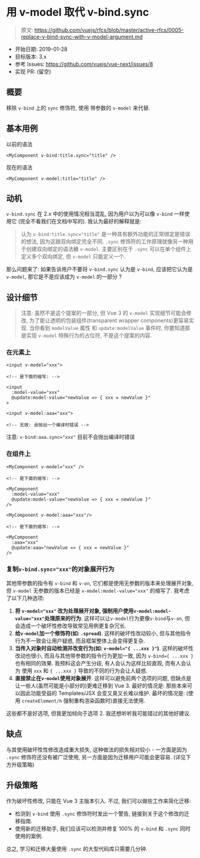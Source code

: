 # 用 v-model 取代 v-bind.sync

> 原文: <https://github.com/vuejs/rfcs/blob/master/active-rfcs/0005-replace-v-bind-sync-with-v-model-argument.md>

- 开始日期: 2019-01-28
- 目标版本: 3.x
- 参考 Issues: https://github.com/vuejs/vue-next/issues/8
- 实现 PR: (留空)

## 概要

移除 `v-bind` 上的 `sync` 修饰符, 使用 带参数的 `v-model` 来代替. 

## 基本用例

以前的语法

```vue
<MyComponent v-bind:title.sync="title" />
```

现在的语法

```vue
<MyComponent v-model:title="title" />
```

## 动机

`v-bind.sync` 在 2.x 中的使用情况相当混乱, 因为用户以为可以像 `v-bind` 一样使用它 (完全不看我们在文档中写的). 我认为最好的解释就是: 

> 认为 `v-bind:title.sync="title"` 是一种具有额外功能的正常绑定是错误的想法, 因为这跟双向绑定完全不同. `.sync` 修饰符的工作原理就像另一种用于创建双向绑定的语法糖 `v-model`. 
> 主要区别在于 `.sync` 可以在单个组件上定义多个双向绑定, 但 `v-model` 只能定义一个. 

那么问题来了: 如果告诉用户不要将 `v-bind.sync` 认为是 `v-bind`, 应该把它认为是 `v-model`, 那它是不是应该成为 `v-model` 的一部分 ?

## 设计细节

> 注意: 虽然不是这个提案的一部分, 但 Vue 3 的 `v-model` 实现细节可能会修改, 为了能让透明的包装组件(transparent wrapper components)更容易实现. 
> 当你看到 `modelValue` 属性 和 `update:modelValue` 事件时, 你要知道那是实现 `v-model` 特殊行为的占位符, 不是这个提案的内容. 

### 在元素上

```vue
<input v-model="xxx">

<!-- 是下面的缩写: -->

<input
  :model-value="xxx"
  @update:model-value="newValue => { xxx = newValue }"
>
```

```vue
<input v-model:aaa="xxx">

<!-- 无效: 会抛出一个编译时错误 -->
```

注意: `v-bind:aaa.sync="xxx"` 目前不会抛出编译时错误

### 在组件上

```vue
<MyComponent v-model="xxx" />

<!-- 是下面的缩写: -->

<MyComponent
  :model-value="xxx"
  @update:model-value="newValue => { xxx = newValue }"
/>
```

```vue
<MyComponent v-model:aaa="xxx"/>

<!-- 是下面的缩写: -->

<MyComponent
  :aaa="xxx"
  @update:aaa="newValue => { xxx = newValue }"
/>
```

### 复制`v-bind.sync="xxx"`的对象展开行为

其他带参数的指令有 `v-bind` 和 `v-on`, 它们都是使用无参数的版本来处理展开对象, 但 `v-model` 无参数的版本已经是 `v-model:model-value="xxx"` 的缩写了. 
我考虑了以下几种选项: 

1. **将 `v-model="xxx"` 改为处理展开对象, 强制用户使用`v-model:model-value="xxx"`处理原来的行为**. 这样可以让`v-model`行为更像`v-bind`与`v-on`, 但会造成一个破坏性修改导致常见用例更复杂冗长. 
2. **给`v-model`加一个修饰符(如: `.spread`)**. 这样的破坏性改动较小, 但与其他指令行为不一致会让用户疑惑, 而且框架整体上会变得更复杂. 
3. **当传入对象时自动检测并改变行为(如: `v-model="{ ...xxx }"`)**. 这样的破坏性改动也很小, 而且与其他带参数的指令行为更加一致, 因为 `v-bind={ ...xxx }` 也有相同的效果. 
   我预料这会产生分歧, 有人会认为这样比较直观, 而有人会认为 使用 `xxx` 和 `{ ...xxx }` 导致的不同的行为会让人疑惑. 
4. **直接禁止在`v-model`使用对象展开**. 这样可以避免前两个选项的问题, 但缺点是让一些人(虽然可能是小部分的)更难迁移到 Vue 3. 
   最好的情况是: 那些本来可以因此功能受益的 Templates/JSX 会变又臭又长难以维护. 最坏的情况是: (使用 `createElement/h` 强制重构渲染函数时)直接无法使用.

这些都不是好选项, 但我更加倾向于选项 2. 我还想听听我可能错过的其他好建议. 

## 缺点
与其使用破坏性性修改造成重大损失, 这种做法的损失相对较小 - 一方面是因为 `.sync` 修饰符还没有被广泛使用, 另一方面是因为迁移用户可能会更容易. (详见下方升级策略)

## 升级策略

作为破坏性修改, 只能在 Vue 3 主版本引入. 不过, 我们可以做些工作来简化迁移: 

- 检测到 `v-bind` 使用 `.sync` 修饰符时发出一个警告, 链接到关于这个修改的迁移指南. 
- 使用新的迁移助手, 我们应该可以检测并修复 100% 的 `v-bind` 和 `.sync` 同时使用的案例.

总之, 学习和迁移大量使用 `.sync` 的大型代码库只需要几分钟. 
